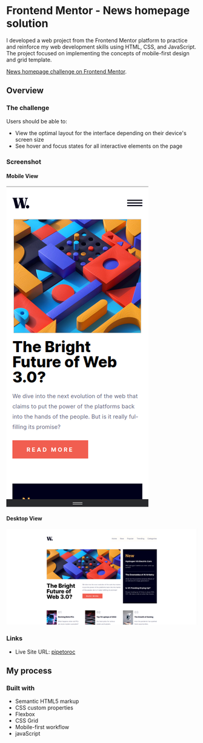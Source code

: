 # **Frontend Mentor - News homepage solution**

I developed a web project from the Frontend Mentor platform to practice and reinforce my web development skills using HTML, CSS, and JavaScript. The project focused on implementing the concepts of mobile-first design and grid template.

 [News homepage challenge on Frontend Mentor](https://www.frontendmentor.io/challenges/news-homepage-H6SWTa1MFl). 

## **Overview**

### **The challenge**

Users should be able to:

- View the optimal layout for the interface depending on their device's screen size
- See hover and focus states for all interactive elements on the page

### **Screenshot**

#### **Mobile View**
![](./assets/images/screenshot-mobile.png)

#### **Desktop View**
![](./assets/images/screenshot-desktop.png) 


### **Links**

- Live Site URL: [pipetoroc](https://pipetoroc.github.io/news-homepage)

## **My process**

### **Built with**

- Semantic HTML5 markup
- CSS custom properties
- Flexbox
- CSS Grid
- Mobile-first workflow
- javaScript

